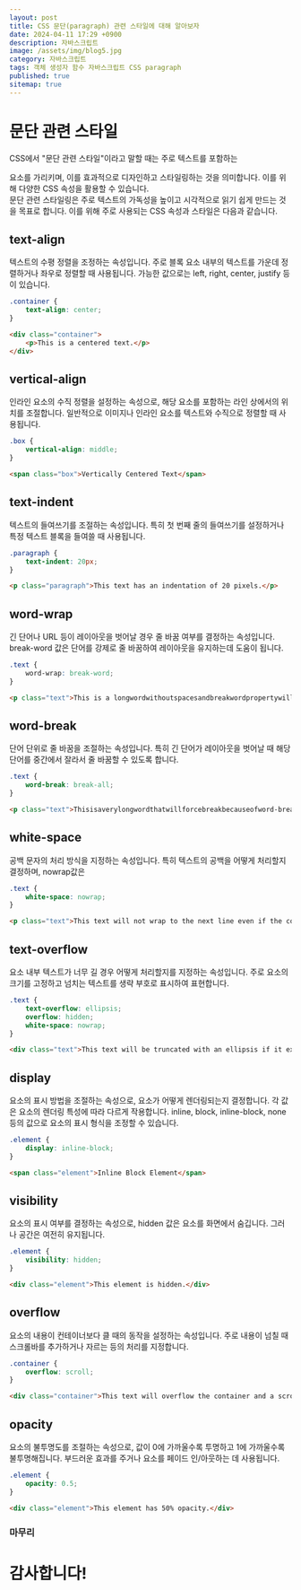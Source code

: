 ```yaml
---
layout: post
title: CSS 문단(paragraph) 관련 스타일에 대해 알아보자
date: 2024-04-11 17:29 +0900
description: 자바스크립트
image: /assets/img/blog5.jpg
category: 자바스크립트
tags: 객체 생성자 함수 자바스크립트 CSS paragraph
published: true
sitemap: true
---
```


# 문단 관련 스타일
CSS에서 "문단 관련 스타일"이라고 말할 때는 주로 텍스트를 포함하는 <p> 요소를 가리키며, 이를 효과적으로 디자인하고 스타일링하는 것을 의미합니다. 이를 위해 다양한 CSS 속성을 활용할 수 있습니다.<br>
문단 관련 스타일링은 주로 텍스트의 가독성을 높이고 시각적으로 읽기 쉽게 만드는 것을 목표로 합니다. 이를 위해 주로 사용되는 CSS 속성과 스타일은 다음과 같습니다.


## text-align
텍스트의 수평 정렬을 조정하는 속성입니다. 주로 블록 요소 내부의 텍스트를 가운데 정렬하거나 좌우로 정렬할 때 사용됩니다. 가능한 값으로는 left, right, center, justify 등이 있습니다.
````css
.container {
    text-align: center;
}
````
````html
<div class="container">
    <p>This is a centered text.</p>
</div>
````

## vertical-align
인라인 요소의 수직 정렬을 설정하는 속성으로, 해당 요소를 포함하는 라인 상에서의 위치를 조절합니다. 일반적으로 이미지나 인라인 요소를 텍스트와 수직으로 정렬할 때 사용됩니다.
````css
.box {
    vertical-align: middle;
}
````
````html
<span class="box">Vertically Centered Text</span>
````

## text-indent
텍스트의 들여쓰기를 조절하는 속성입니다. 특히 첫 번째 줄의 들여쓰기를 설정하거나 특정 텍스트 블록을 들여쓸 때 사용됩니다.
````css
.paragraph {
    text-indent: 20px;
}
````
````html
<p class="paragraph">This text has an indentation of 20 pixels.</p>
````

## word-wrap
긴 단어나 URL 등이 레이아웃을 벗어날 경우 줄 바꿈 여부를 결정하는 속성입니다. break-word 값은 단어를 강제로 줄 바꿈하여 레이아웃을 유지하는데 도움이 됩니다.
````css
.text {
    word-wrap: break-word;
}
````
````html
<p class="text">This is a longwordwithoutspacesandbreakwordpropertywillbreakthisword.</p>
````

## word-break
단어 단위로 줄 바꿈을 조절하는 속성입니다. 특히 긴 단어가 레이아웃을 벗어날 때 해당 단어를 중간에서 잘라서 줄 바꿈할 수 있도록 합니다.
````css
.text {
    word-break: break-all;
}
````
````html
<p class="text">Thisisaverylongwordthatwillforcebreakbecauseofword-breakproperty.</p>
````

## white-space
공백 문자의 처리 방식을 지정하는 속성입니다. 특히 텍스트의 공백을 어떻게 처리할지 결정하며, nowrap값은
````css
.text {
    white-space: nowrap;
}
````
````html
<p class="text">This text will not wrap to the next line even if the container is narrower.</p>
````

## text-overflow
요소 내부 텍스트가 너무 길 경우 어떻게 처리할지를 지정하는 속성입니다. 주로 요소의 크기를 고정하고 넘치는 텍스트를 생략 부호로 표시하여 표현합니다.
````css
.text {
    text-overflow: ellipsis;
    overflow: hidden;
    white-space: nowrap;
}
````
````html
<div class="text">This text will be truncated with an ellipsis if it exceeds the container's width.</div>
````

## display
요소의 표시 방법을 조절하는 속성으로, 요소가 어떻게 렌더링되는지 결정합니다. 각 값은 요소의 렌더링 특성에 따라 다르게 작용합니다. inline, block, inline-block, none 등의 값으로 요소의 표시 형식을 조정할 수 있습니다.
````css
.element {
    display: inline-block;
}
````
````html
<span class="element">Inline Block Element</span>
````

## visibility
요소의 표시 여부를 결정하는 속성으로, hidden 값은 요소를 화면에서 숨깁니다. 그러나 공간은 여전히 유지됩니다.
````css
.element {
    visibility: hidden;
}
````
````html
<div class="element">This element is hidden.</div>
````

## overflow
요소의 내용이 컨테이너보다 클 때의 동작을 설정하는 속성입니다. 주로 내용이 넘칠 때 스크롤바를 추가하거나 자르는 등의 처리를 지정합니다.
````css
.container {
    overflow: scroll;
}
````
````html
<div class="container">This text will overflow the container and a scrollbar will be added.</div>
````

## opacity
요소의 불투명도를 조절하는 속성으로, 값이 0에 가까울수록 투명하고 1에 가까울수록 불투명해집니다. 부드러운 효과를 주거나 요소를 페이드 인/아웃하는 데 사용됩니다.
````css
.element {
    opacity: 0.5;
}
````
````html
<div class="element">This element has 50% opacity.</div>
````
### 마무리


# 감사합니다!